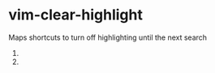 # vim-clear-highlight

Maps shortcuts to turn off highlighting until the next search

1. <ESC><ESC>
2. <ENTER><ENTER>
